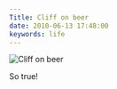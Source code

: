 ```yaml
---
Title: Cliff on beer
date: 2010-06-13 17:48:00
keywords: life
---
```




![Cliff on beer](https://i.imgur.com/79Mzg.jpg)

So true!
